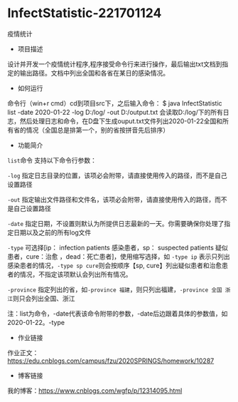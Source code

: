 # InfectStatistic-221701124

疫情统计

- 项目描述

设计并开发一个疫情统计程序,程序接受命令行来进行操作，最后输出txt文档到指定的输出路径。文档中列出全国和各省在某日的感染情况。

- 如何运行

命令行（win+r cmd）cd到项目src下，之后输入命令：
$ java InfectStatistic list -date 2020-01-22 -log D:/log/ -out D:/output.txt
会读取D:/log/下的所有日志，然后处理日志和命令，在D盘下生成ouput.txt文件列出2020-01-22全国和所有省的情况（全国总是排第一个，别的省按拼音先后排序）

- 功能简介

```list```命令 支持以下命令行参数：

```-log``` 指定日志目录的位置，该项必会附带，请直接使用传入的路径，而不是自己设置路径

```-out``` 指定输出文件路径和文件名，该项必会附带，请直接使用传入的路径，而不是自己设置路径

```-date``` 指定日期，不设置则默认为所提供日志最新的一天。你需要确保你处理了指定日期以及之前的所有log文件

```-type``` 可选择[ip： infection patients 感染患者，sp： suspected patients 疑似患者，cure：治愈 ，dead：死亡患者]，使用缩写选择，如 ```-type ip``` 表示只列出感染患者的情况，```-type sp cure```则会按顺序【sp, cure】列出疑似患者和治愈患者的情况，不指定该项默认会列出所有情况。

```-province``` 指定列出的省，如```-province 福建```，则只列出福建，```-province 全国 浙江```则只会列出全国、浙江

注：list为命令，-date代表该命令附带的参数，-date后边跟着具体的参数值，如2020-01-22。-type 

- 作业链接

作业正文：https://edu.cnblogs.com/campus/fzu/2020SPRINGS/homework/10287

- 博客链接

我的博客：https://www.cnblogs.com/wgfp/p/12314095.html
